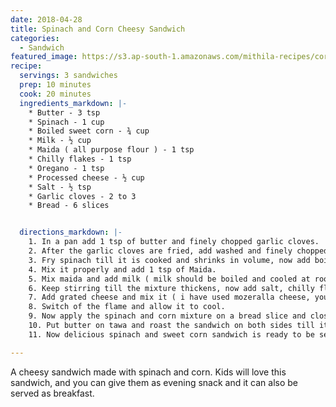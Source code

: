 ```yaml
---
date: 2018-04-28
title: Spinach and Corn Cheesy Sandwich
categories:
  - Sandwich
featured_image: https://s3.ap-south-1.amazonaws.com/mithila-recipes/corn_cheese_sandwish_small.jpg
recipe:
  servings: 3 sandwiches
  prep: 10 minutes
  cook: 20 minutes
  ingredients_markdown: |-
    * Butter - 3 tsp
    * Spinach - 1 cup
    * Boiled sweet corn - ¾ cup
    * Milk - ½ cup
    * Maida ( all purpose flour ) - 1 tsp
    * Chilly flakes - 1 tsp
    * Oregano - 1 tsp
    * Processed cheese - ½ cup
    * Salt - ½ tsp
    * Garlic cloves - 2 to 3
    * Bread - 6 slices


  directions_markdown: |-
    1. In a pan add 1 tsp of butter and finely chopped garlic cloves.
    2. After the garlic cloves are fried, add washed and finely chopped spinach.
    3. Fry spinach till it is cooked and shrinks in volume, now add boiled sweet corn.
    4. Mix it properly and add 1 tsp of Maida.
    5. Mix maida and add milk ( milk should be boiled and cooled at room temperature)
    6. Keep stirring till the mixture thickens, now add salt, chilly flakes and oregano ( instead of oregano you can add italian seasoning used for pizza and pasta, since it was not available at my place i have used oregano)
    7. Add grated cheese and mix it ( i have used mozeralla cheese, you can also use cheddar cheese )
    8. Switch of the flame and allow it to cool.
    9. Now apply the spinach and corn mixture on a bread slice and close it with other slice.
    10. Put butter on tawa and roast the sandwich on both sides till it turns golden brown in colour on both sides. ( i have used the remaining butter to roast the sandwich )
    11. Now delicious spinach and sweet corn sandwich is ready to be served.

---
```

A cheesy sandwich made with spinach and corn. Kids will love this sandwich, and you can give them as evening snack and it can also be served as breakfast.
